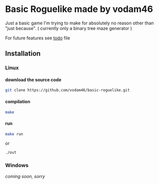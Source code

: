 # Basic Roguelike made by vodam46

Just a basic game I'm trying to make for absolutely no reason other than "just because".
( currently only a binary tree maze generator )

For future features see [todo](todo) file

## Installation
### Linux
#### download the source code
```sh
git clone https://github.com/vodam46/basic-roguelike.git
```
#### compilation
```sh
make
```
#### run
```sh
make run
```
or
```sh
./out
```

### Windows
*coming soon, sorry*

